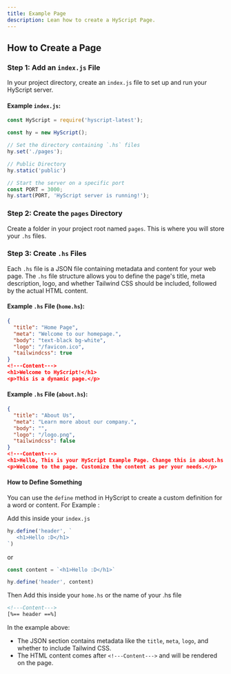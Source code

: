 ```yaml
---
title: Example Page
description: Lean how to create a HyScript Page.
---
```


## How to Create a Page  

### Step 1: Add an `index.js` File  
In your project directory, create an `index.js` file to set up and run your HyScript server.  

#### Example `index.js`:
```javascript  
const HyScript = require('hyscript-latest');  

const hy = new HyScript();  

// Set the directory containing `.hs` files  
hy.set('./pages');  

// Public Directory 
hy.static('public')

// Start the server on a specific port  
const PORT = 3000;  
hy.start(PORT, 'HyScript server is running!');  
```  

### Step 2: Create the `pages` Directory  
Create a folder in your project root named `pages`. This is where you will store your `.hs` files.  

### Step 3: Create `.hs` Files  
Each `.hs` file is a JSON file containing metadata and content for your web page. The `.hs` file structure allows you to define the page's title, meta description, logo, and whether Tailwind CSS should be included, followed by the actual HTML content.

#### Example `.hs` File (`home.hs`):

```json
{
  "title": "Home Page",
  "meta": "Welcome to our homepage.",
  "body": "text-black bg-white",
  "logo": "/favicon.ico",
  "tailwindcss": true
}
<!---Content--->
<h1>Welcome to HyScript!</h1>
<p>This is a dynamic page.</p>
```

#### Example `.hs` File (`about.hs`):

```json
{
  "title": "About Us",
  "meta": "Learn more about our company.",
  "body": "",
  "logo": "/logo.png",
  "tailwindcss": false
}
<!---Content--->
<h1>Hello, This is your HyScript Example Page. Change this in about.hs!</h1>
<p>Welcome to the page. Customize the content as per your needs.</p>
```

#### How to Define Something

You can use the `define` method in HyScript to create a custom definition for a word or content.
For Example :

Add this inside your `index.js`
```javascript
hy.define('header', `
   <h1>Hello :D</h1>
`)
```

or 

```javascript
const content = `<h1>Hello :D</h1>`

hy.define('header', content)
```

Then Add this inside your `home.hs` or the name of your .hs file
```html
<!---Content--->
[%== header ==%]
```

In the example above:
- The JSON section contains metadata like the `title`, `meta`, `logo`, and whether to include Tailwind CSS.
- The HTML content comes after `<!---Content--->` and will be rendered on the page.
